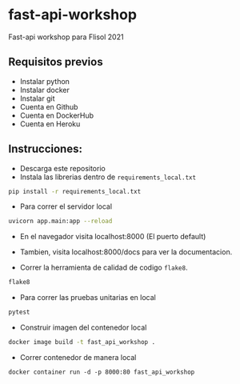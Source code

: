 # fast-api-workshop
Fast-api workshop para Flisol 2021

## Requisitos previos

- Instalar python
- Instalar docker
- Instalar git
- Cuenta en Github
- Cuenta en DockerHub
- Cuenta en Heroku

## Instrucciones:

- Descarga este repositorio
- Instala las librerias dentro de `requirements_local.txt`

```bash
pip install -r requirements_local.txt
```

- Para correr el servidor local

```bash
uvicorn app.main:app --reload
```

- En el navegador visita localhost:8000 (El puerto default)

- Tambien, visita localhost:8000/docs para ver la documentacion.

- Correr la herramienta de calidad de codigo `flake8`.

```bash
flake8
```

- Para correr las pruebas unitarias en local

```bash
pytest
```

- Construir imagen del contenedor local

```bash
docker image build -t fast_api_workshop .
```

- Correr contenedor de manera local

```
docker container run -d -p 8000:80 fast_api_workshop
```
